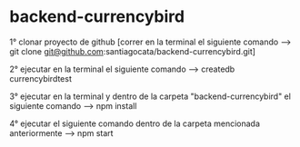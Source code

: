 # backend-currencybird
1° clonar proyecto de github [correr en la terminal el siguiente comando --> git clone git@github.com:santiagocata/backend-currencybird.git]

2° ejecutar en la terminal el siguiente comando --> createdb currencybirdtest

3° ejecutar en la terminal y dentro de la carpeta "backend-currencybird" el siguiente comando --> npm install

4° ejecutar el siguiente comando dentro de la carpeta mencionada anteriormente --> npm start
